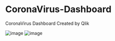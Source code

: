 # CoronaVirus-Dashboard
CoronaVirus Dashboard Created by Qlik

![image](https://user-images.githubusercontent.com/24377958/229673429-ea2ceed0-3572-490d-9841-7a213515eebc.png)
![image](https://user-images.githubusercontent.com/24377958/229673589-4453e031-5558-4719-870b-e0f988e0fa19.png)
